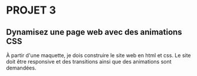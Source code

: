 
# PROJET 3

## Dynamisez une page web avec des animations CSS

À partir d'une maquette, je dois construire le site web en html et css.
Le site doit être responsive et des transitions ainsi que des animations sont demandées.